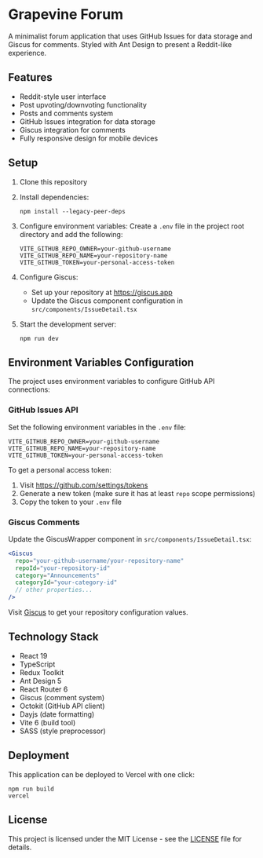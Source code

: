 # Grapevine Forum

A minimalist forum application that uses GitHub Issues for data storage and Giscus for comments. Styled with Ant Design to present a Reddit-like experience.

## Features

- Reddit-style user interface
- Post upvoting/downvoting functionality
- Posts and comments system
- GitHub Issues integration for data storage
- Giscus integration for comments
- Fully responsive design for mobile devices

## Setup

1. Clone this repository
2. Install dependencies:
   ```
   npm install --legacy-peer-deps
   ```
3. Configure environment variables:
   Create a `.env` file in the project root directory and add the following:

   ```
   VITE_GITHUB_REPO_OWNER=your-github-username
   VITE_GITHUB_REPO_NAME=your-repository-name
   VITE_GITHUB_TOKEN=your-personal-access-token
   ```

4. Configure Giscus:

   - Set up your repository at https://giscus.app
   - Update the Giscus component configuration in `src/components/IssueDetail.tsx`

5. Start the development server:
   ```
   npm run dev
   ```

## Environment Variables Configuration

The project uses environment variables to configure GitHub API connections:

### GitHub Issues API

Set the following environment variables in the `.env` file:

```
VITE_GITHUB_REPO_OWNER=your-github-username
VITE_GITHUB_REPO_NAME=your-repository-name
VITE_GITHUB_TOKEN=your-personal-access-token
```

To get a personal access token:

1. Visit https://github.com/settings/tokens
2. Generate a new token (make sure it has at least `repo` scope permissions)
3. Copy the token to your `.env` file

### Giscus Comments

Update the GiscusWrapper component in `src/components/IssueDetail.tsx`:

```jsx
<Giscus
  repo="your-github-username/your-repository-name"
  repoId="your-repository-id"
  category="Announcements"
  categoryId="your-category-id"
  // other properties...
/>
```

Visit [Giscus](https://giscus.app) to get your repository configuration values.

## Technology Stack

- React 19
- TypeScript
- Redux Toolkit
- Ant Design 5
- React Router 6
- Giscus (comment system)
- Octokit (GitHub API client)
- Dayjs (date formatting)
- Vite 6 (build tool)
- SASS (style preprocessor)

## Deployment

This application can be deployed to Vercel with one click:

```
npm run build
vercel
```

## License

This project is licensed under the MIT License - see the [LICENSE](./LICENSE) file for details.
